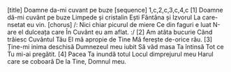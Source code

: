 [title] Doamne da-mi cuvant pe buze
[sequence] 1,c,2,c,3,c,4,c
[1]
Doamne dă-mi cuvânt pe buze
Limpede și cristalin
Ești Fântâna și Izvorul
La care-nsetat eu vin.
[chorus]
/: Nici chiar picurul de miere
Ce din faguri e luat
N-are el dulceața care
În Cuvânt eu am aflat. :/
[2]
Am atâta bucurie
Când trăiesc Cuvântul Tău
El mă apropie de Tine
Mă ferește de-orice rău.
[3]
Ține-mi inima deschisă
Dumnezeul meu iubit
Să văd masa Ta întinsă
Tot ce Tu mi-ai pregătit.
[4]
Pacea Ta inundă totul
Locul dimprejurul meu
Harul care se coboară
De la Tine, Domnul meu.

